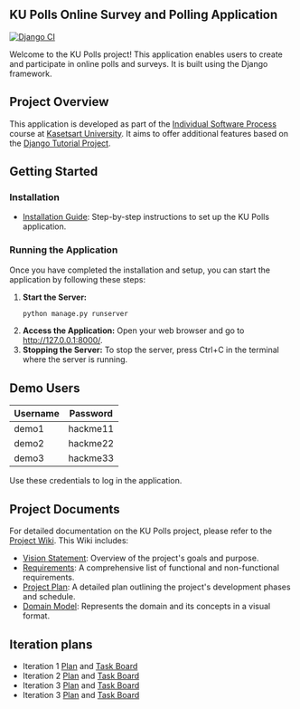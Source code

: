 ## KU Polls Online Survey and Polling Application
[![Django CI](https://github.com/SunthornK/ku-polls/actions/workflows/main.yml/badge.svg)](https://github.com/SunthornK/ku-polls/actions/workflows/main.yml)

Welcome to the KU Polls project! This application enables users to create and participate in online polls and surveys. It is built using the Django framework.

## Project Overview

This application is developed as part of the [Individual Software Process](https://cpske.github.io/ISP) course at [Kasetsart University](https://www.ku.ac.th). It aims to offer additional features based on the [Django Tutorial Project](https://docs.djangoproject.com/en/5.1/intro/tutorial01/).

## Getting Started

### Installation
- [Installation Guide](./Installation.md): Step-by-step instructions to set up the KU Polls application.


### Running the Application
Once you have completed the installation and setup, you can start the application by following these steps:

1. **Start the Server:**
   ```bash
   python manage.py runserver
2. **Access the Application:**
   Open your web browser and go to http://127.0.0.1:8000/.
3. **Stopping the Server:** To stop the server, press Ctrl+C in the terminal where the server is running.

## Demo Users
| Username | Password |
|----------|----------|
| demo1    | hackme11 |
| demo2    | hackme22 |
| demo3    | hackme33 |

Use these credentials to log in the application.

## Project Documents

For detailed documentation on the KU Polls project, please refer to the [Project Wiki](../../wiki/Home). This Wiki includes:

- [Vision Statement](../../wiki/Vision%20and%20Scope): Overview of the project's goals and purpose.
- [Requirements](../../wiki/Requirements): A comprehensive list of functional and non-functional requirements.
- [Project Plan](../../wiki/Project%20Plan): A detailed plan outlining the project's development phases and schedule.
- [Domain Model](../../wiki/Domain%20Model): Represents the domain and its concepts in a visual format.
## Iteration plans
- Iteration 1 [Plan](../../wiki/Iteration%201%20Plan) and [Task Board](https://github.com/users/SunthornK/projects/1/views/1)
- Iteration 2 [Plan](../../wiki/Iteration%202%20Plan) and [Task Board](https://github.com/users/SunthornK/projects/1/views/3)
- Iteration 3 [Plan](../../wiki/Iteration%203%20Plan) and [Task Board](https://github.com/users/SunthornK/projects/1/views/4)
- Iteration 3 [Plan](../../wiki/Iteration%204%20Plan) and [Task Board](https://github.com/users/SunthornK/projects/1/views/5)
